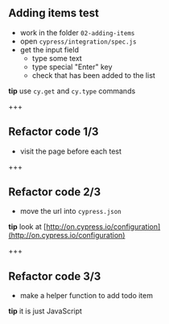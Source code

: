 ## Adding items test

- work in the folder `02-adding-items`
- open `cypress/integration/spec.js`
- get the input field
  - type some text
  - type special "Enter" key
  - check that has been added to the list

**tip** use `cy.get` and `cy.type` commands

+++

## Refactor code 1/3

- visit the page before each test

+++

## Refactor code 2/3

- move the url into `cypress.json`

**tip** look at [http://on.cypress.io/configuration](http://on.cypress.io/configuration)

+++

## Refactor code 3/3

- make a helper function to add todo item

**tip** it is just JavaScript
